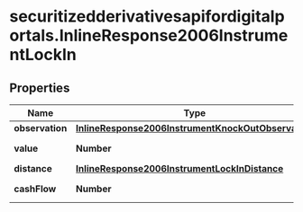 # securitizedderivativesapifordigitalportals.InlineResponse2006InstrumentLockIn

## Properties

Name | Type | Description | Notes
------------ | ------------- | ------------- | -------------
**observation** | [**InlineResponse2006InstrumentKnockOutObservation**](InlineResponse2006InstrumentKnockOutObservation.md) |  | [optional] 
**value** | **Number** | Value of the lock-in. | [optional] 
**distance** | [**InlineResponse2006InstrumentLockInDistance**](InlineResponse2006InstrumentLockInDistance.md) |  | [optional] 
**cashFlow** | **Number** | Cash flow amount. | [optional] 


